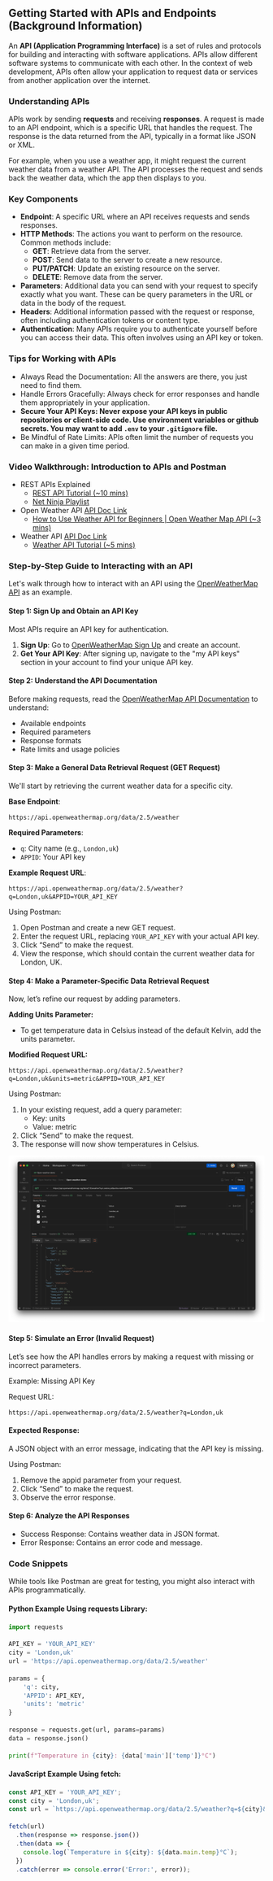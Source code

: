 ## Getting Started with APIs and Endpoints (Background Information)

An **API (Application Programming Interface)** is a set of rules and protocols for building and interacting with software applications. APIs allow different software systems to communicate with each other. In the context of web development, APIs often allow your application to request data or services from another application over the internet.

### Understanding APIs

APIs work by sending **requests** and receiving **responses**. A request is made to an API endpoint, which is a specific URL that handles the request. The response is the data returned from the API, typically in a format like JSON or XML.

For example, when you use a weather app, it might request the current weather data from a weather API. The API processes the request and sends back the weather data, which the app then displays to you.

### Key Components

- **Endpoint**: A specific URL where an API receives requests and sends responses.
- **HTTP Methods**: The actions you want to perform on the resource. Common methods include:
  - **GET**: Retrieve data from the server.
  - **POST**: Send data to the server to create a new resource.
  - **PUT/PATCH**: Update an existing resource on the server.
  - **DELETE**: Remove data from the server.
- **Parameters**: Additional data you can send with your request to specify exactly what you want. These can be query parameters in the URL or data in the body of the request.
- **Headers**: Additional information passed with the request or response, often including authentication tokens or content type.
- **Authentication**: Many APIs require you to authenticate yourself before you can access their data. This often involves using an API key or token.

### Tips for Working with APIs

- Always Read the Documentation: All the answers are there, you just need to find them.
- Handle Errors Gracefully: Always check for error responses and handle them appropriately in your application.
- **Secure Your API Keys: Never expose your API keys in public repositories or client-side code. Use environment variables or github secrets. You may want to add `.env` to your `.gitignore` file.**
- Be Mindful of Rate Limits: APIs often limit the number of requests you can make in a given time period.

### Video Walkthrough: Introduction to APIs and Postman

- REST APIs Explained 
  - [REST API Tutorial (~10 mins)](https://youtu.be/BRdcRFvuqsE?si=BY5TLmb9D83Ka3da)
  - [Net Ninja Playlist](https://www.youtube.com/playlist?list=PL4cUxeGkcC9jBcybHMTIia56aV21o2cZ8)
- Open Weather API [API Doc Link](https://openweathermap.org/api)
  - [How to Use Weather API for Beginners | Open Weather Map API (~3 mins)](https://youtu.be/MdIfZJ08g2I?si=1b3ArvSyhn7WzpIE)
- Weather API [API Doc Link](https://www.weatherapi.com/)
  - [Weather API Tutorial (~5 mins)](https://youtu.be/72bgA3nHrXs?si=GQvoZZNtuIibYilp)

### Step-by-Step Guide to Interacting with an API

Let's walk through how to interact with an API using the [OpenWeatherMap API](https://openweathermap.org/api) as an example.

#### Step 1: Sign Up and Obtain an API Key

Most APIs require an API key for authentication.

1. **Sign Up**: Go to [OpenWeatherMap Sign Up](https://home.openweathermap.org/users/sign_up) and create an account.
2. **Get Your API Key**: After signing up, navigate to the "my API keys" section in your account to find your unique API key.

#### Step 2: Understand the API Documentation

Before making requests, read the [OpenWeatherMap API Documentation](https://openweathermap.org/api) to understand:

- Available endpoints
- Required parameters
- Response formats
- Rate limits and usage policies

#### Step 3: Make a General Data Retrieval Request (GET Request)

We'll start by retrieving the current weather data for a specific city.

**Base Endpoint**: 
```shell
https://api.openweathermap.org/data/2.5/weather
```

**Required Parameters**:

- `q`: City name (e.g., `London,uk`)
- `APPID`: Your API key

**Example Request URL**:

```shell
https://api.openweathermap.org/data/2.5/weather?q=London,uk&APPID=YOUR_API_KEY
```

Using Postman:

1. Open Postman and create a new GET request.
2. Enter the request URL, replacing `YOUR_API_KEY` with your actual API key.
3. Click “Send” to make the request.
4. View the response, which should contain the current weather data for London, UK.

#### Step 4: Make a Parameter-Specific Data Retrieval Request

Now, let’s refine our request by adding parameters.

**Adding Units Parameter:** 

- To get temperature data in Celsius instead of the default Kelvin, add the units parameter.

**Modified Request URL:**

```shell
https://api.openweathermap.org/data/2.5/weather?q=London,uk&units=metric&APPID=YOUR_API_KEY
```

Using Postman:

1. In your existing request, add a query parameter:
   - Key: units
   - Value: metric
2. Click “Send” to make the request.
3. The response will now show temperatures in Celsius.

![Postman demo](images/postman-demo.png)

#### Step 5: Simulate an Error (Invalid Request)

Let’s see how the API handles errors by making a request with missing or incorrect parameters.

Example: Missing API Key

Request URL:

```shell
https://api.openweathermap.org/data/2.5/weather?q=London,uk
```

#### Expected Response:

A JSON object with an error message, indicating that the API key is missing.

Using Postman:

1. Remove the appid parameter from your request.
2. Click “Send” to make the request.
3. Observe the error response.

#### Step 6: Analyze the API Responses

- Success Response: Contains weather data in JSON format.
- Error Response: Contains an error code and message.

### Code Snippets

While tools like Postman are great for testing, you might also interact with APIs programmatically.

#### Python Example Using requests Library:

```python
import requests

API_KEY = 'YOUR_API_KEY'
city = 'London,uk'
url = 'https://api.openweathermap.org/data/2.5/weather'

params = {
    'q': city,
    'APPID': API_KEY,
    'units': 'metric'
}

response = requests.get(url, params=params)
data = response.json()

print(f"Temperature in {city}: {data['main']['temp']}°C")
```

#### JavaScript Example Using fetch:

```javascript
const API_KEY = 'YOUR_API_KEY';
const city = 'London,uk';
const url = `https://api.openweathermap.org/data/2.5/weather?q=${city}&units=metric&APPID=${API_KEY}`;

fetch(url)
  .then(response => response.json())
  .then(data => {
    console.log(`Temperature in ${city}: ${data.main.temp}°C`);
  })
  .catch(error => console.error('Error:', error));
```

